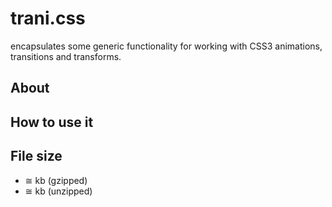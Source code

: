 # trani.css

encapsulates some generic functionality for working with CSS3 animations, transitions and transforms.

## About

## How to use it

## File size

- ≅ kb (gzipped)
- ≅ kb (unzipped)
